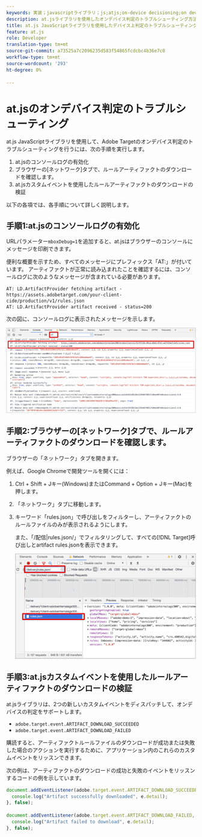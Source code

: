 ```yaml
---
keywords: 実装；javascriptライブラリ；js;atjs;on-device decisioning;on device decisioning;at.js;on-device;on device；トラブルシューティング；トラブルシューティング
description: at.jsライブラリを使用したオンデバイス判定のトラブルシューティング方法について説明します。
title: at.js JavaScriptライブラリを使用したデバイス上判定のトラブルシューティング方法を教えてください。
feature: at.js
role: Developer
translation-type: tm+mt
source-git-commit: a73525a7c2096235d583f54865fcdcbc4b36e7c0
workflow-type: tm+mt
source-wordcount: '293'
ht-degree: 0%

---
```


# at.jsのオンデバイス判定のトラブルシューティング

at.js JavaScriptライブラリを使用して、Adobe Targetのオンデバイス判定のトラブルシューティングを行うには、次の手順を実行します。

1. at.jsのコンソールログの有効化
1. ブラウザーの[ネットワーク]タブで、ルールアーティファクトのダウンロードを確認します。
1. at.jsカスタムイベントを使用したルールアーティファクトのダウンロードの検証

以下の各項では、各手順について詳しく説明します。

## 手順1:at.jsのコンソールログの有効化

URLパラメーター`mboxDebug=1`を追加すると、at.jsはブラウザーのコンソールにメッセージを印刷できます。

便利な概要を示すため、すべてのメッセージにプレフィックス「AT:」が付いています。 アーティファクトが正常に読み込まれたことを確認するには、コンソールログに次のようなメッセージが含まれている必要があります。

```
AT: LD.ArtifactProvider fetching artifact - https://assets.adobetarget.com/your-client-cide/production/v1/rules.json
AT: LD.ArtifactProvider artifact received - status=200
```

次の図に、コンソールログに表示されたメッセージを示します。

![アーティファクトメッセージを含むコンソールログ](/help/c-implementing-target/c-implementing-target-for-client-side-web/on-device-decisioning/assets/browser-console.png)

## 手順2:ブラウザーの[ネットワーク]タブで、ルールアーティファクトのダウンロードを確認します。

ブラウザーの「ネットワーク」タブを開きます。

例えば、Google Chromeで開発ツールを開くには：

1. Ctrl + Shift + Jキー(Windows)またはCommand + Option + Jキー(Mac)を押します。
1. 「ネットワーク」タブに移動します。
1. キーワード「rules.json」で呼び出しをフィルターし、アーティファクトのルールファイルのみが表示されるようにします。

   また、「/配信|rules.json/」でフィルタリングして、すべての[!DNL Target]呼び出しとartifact rules.jsonを表示できます。

   ![Google Chromeの「ネットワーク」タブ](/help/c-implementing-target/c-implementing-target-for-client-side-web/on-device-decisioning/assets/rule-json.png)

## 手順3:at.jsカスタムイベントを使用したルールアーティファクトのダウンロードの検証

at.jsライブラリは、2つの新しいカスタムイベントをディスパッチして、オンデバイスの判定をサポートします。

* `adobe.target.event.ARTIFACT_DOWNLOAD_SUCCEEDED`
* `adobe.target.event.ARTIFACT_DOWNLOAD_FAILED`

購読すると、アーティファクトルールファイルのダウンロードが成功または失敗した場合のアクションを実行するために、アプリケーション内のこれらのカスタムイベントをリッスンできます。

次の例は、アーティファクトのダウンロードの成功と失敗のイベントをリッスンするコードの例を示しています。

```javascript
document.addEventListener(adobe.target.event.ARTIFACT_DOWNLOAD_SUCCEEDED, function(e) { 
  console.log("Artifact successfully downloaded", e.detail);
}, false);

document.addEventListener(adobe.target.event.ARTIFACT_DOWNLOAD_FAILED, function(e) { 
  console.log("Artifact failed to download", e.detail);
}, false);
```
